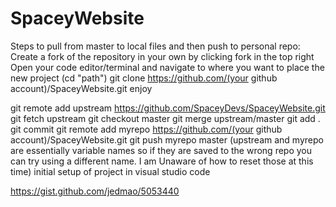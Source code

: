 # SpaceyWebsite

Steps to pull from master to local files and then push to personal repo:
Create a fork of the repository in your own by clicking fork in the top right
Open your code editor/terminal and navigate to where you want to place the new project (cd "path")
git clone https://github.com/(your github account)/SpaceyWebsite.git
enjoy

git remote add upstream https://github.com/SpaceyDevs/SpaceyWebsite.git
git fetch upstream
git checkout master
git merge upstream/master
git add .
git commit
git remote add myrepo https://github.com/(your github account)/SpaceyWebsite.git
git push myrepo master (upstream and myrepo are essentially variable names so if they are saved to the wrong repo you can try using a different name. I am Unaware of how to reset those at this time)
initial setup of project in visual studio code

https://gist.github.com/jedmao/5053440
